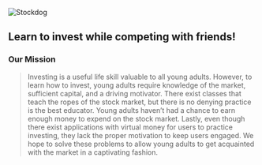 ![Stockdog](https://github.com/sshaul/StockDog/blob/master/Assets/logoColor.png)
## Learn to invest while competing with friends!

### Our Mission
> Investing is a useful life skill valuable to all young adults. However, to learn how to invest, young adults require knowledge of the market, sufficient capital, and a driving motivator. There exist classes that teach the ropes of the stock market, but there is no denying practice is the best educator. Young adults haven’t had a chance to earn enough money to expend on the stock market. Lastly, even though there exist applications with virtual money for users to practice investing, they lack the proper motivation to keep users engaged. We hope to solve these problems to allow young adults to get acquainted with the market in a captivating fashion.
